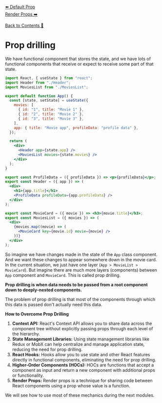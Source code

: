 [⬅️ Default Prop](default-prop.md)  
[Render Props ➡️](render-props.md)

[Back to Contents 📑](../../README.md#module-3-4)

# Prop drilling

We have functional component that stores the state, and we have lots of functional components that receive or expect to receive some part of that state.

```jsx
import React, { useState } from "react";
import Header from "./Header";
import MoviesList from "./MoviesList";

export default function App() {
  const [state, setState] = useState({
    movies: [
      { id: "1", title: "Movie 1" },
      { id: "2", title: "Movie 2" },
      { id: "3", title: "Movie 3" },
    ],
    app: { title: "Movie app", profileData: "profile data" },
  });

  return (
    <div>
      <Header app={state.app} />
      <MoviesList movies={state.movies} />
    </div>
  );
}

export const ProfileData = ({ profileData }) => <p>{profileData}</p>;
export const Header = ({ app }) => (
  <div>
    <h1>{app.title}</h1>
    <ProfileData profileData={app.profileData} />
  </div>
);

export const MovieCard = ({ movie }) => <h3>{movie.title}</h3>;
export const MoviesList = ({ movies }) => (
  <div>
    {movies.map((movie) => (
      <MovieCard key={movie.id} movie={movie} />
    ))}
  </div>
);
```

So imagine we have changes made in the state of the `App` class component. And we want these changes to appear somewhere down in the movie card. In the current situation, we just have one layer (`App > MovieList > MovieCard`). But imagine there are much more layers (components) between `App` component and `MovieCard`. This is called prop drilling.

**Prop drilling is when data needs to be passed from a root component down to deeply-nested components.**

The problem of prop drilling is that most of the components through which this data is passed don't actually need this data.

**How to Overcome Prop Drilling**

1. **Context API:** React's Context API allows you to share data across the component tree without explicitly passing props through each level of the hierarchy.
2. **State Management Libraries:** Using state management libraries like Redux or MobX can help centralize and manage application state, reducing the need for prop drilling.
3. **React Hooks:** Hooks allow you to use state and other React features directly in functional components, eliminating the need for prop drilling.
4. **Higher-Order Components (HOCs):** HOCs are functions that accept a component as input and return a new component with additional props or functionality.
5. **Render Props:** Render props is a technique for sharing code between React components using a prop whose value is a function.

We will see how to use most of these mechanics during the next modules.
